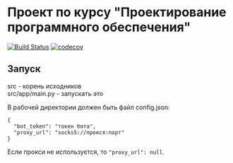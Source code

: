 # Проект по курсу "Проектирование программного обеспечения"

[![Build Status](https://travis-ci.com/arthur-samarin/SoftwareDesignProject.svg?branch=master)](https://travis-ci.com/arthur-samarin/SoftwareDesignProject) [![codecov](https://codecov.io/gh/arthur-samarin/SoftwareDesignProject/branch/master/graph/badge.svg)](https://codecov.io/gh/arthur-samarin/SoftwareDesignProject)

## Запуск
src - корень исходников<br>
src/app/main.py - запускать это

В рабочей директории должен быть файл config.json:
```
{
  "bot_token": "токен бота",
  "proxy_url": "socks5://прокся:порт"
}
```
Если прокси не используется, то `"proxy_url": null`.